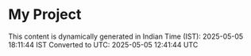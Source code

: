 # My Project

This content is dynamically generated in Indian Time (IST): 2025-05-05 18:11:44 IST
Converted to UTC: 2025-05-05 12:41:44 UTC
